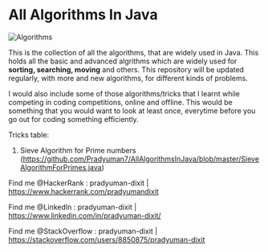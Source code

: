 # All Algorithms In Java

![Algorithms](https://user-images.githubusercontent.com/41565823/46194932-22257b00-c303-11e8-819a-60b02719faa0.jpeg)

This is the collection of all the algorithms, that are widely used in Java.
This holds all the basic and advanced algrithms which are widely used for **sorting, searching, moving** and others. This repository will be updated regularly, with more and new algorithms, for different kinds of problems.

I would also include some of those algorithms/tricks that I learnt while competing in coding competitions, online and offline.
This would be something that you would want to look at least once, everytime before you go out for coding something efficiently.

Tricks table:
1. Sieve Algorithm for Prime numbers (https://github.com/Pradyuman7/AllAlgorithmsInJava/blob/master/SieveAlgorithmForPrimes.java)

Find me @HackerRank : pradyuman-dixit | https://www.hackerrank.com/pradyumandixit

Find me @LinkedIn : pradyuman-dixit | https://www.linkedin.com/in/pradyuman-dixit/

Find me @StackOverflow : pradyuman-dixit | https://stackoverflow.com/users/8850875/pradyuman-dixit

